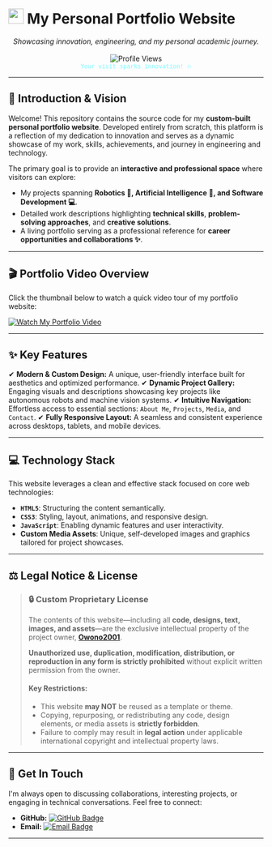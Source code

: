 # <img src="https://raw.githubusercontent.com/MartinHeinz/MartinHeinz/master/wave.gif" width="30px"> My Personal Portfolio Website

<p align="center">
  <em>Showcasing innovation, engineering, and my personal academic journey.</em>
  <br><br>
  <img src="https://komarev.com/ghpvc/?username=Owono2001&style=flat-square&color=7DF9FF" alt="Profile Views"/>
  <br>
  <sub style="font-family: 'Space Mono', monospace; color: #7DF9FF;">Your visit sparks innovation! 🔥</sub>
</p>

---

## 🚀 Introduction & Vision

Welcome! This repository contains the source code for my **custom-built personal portfolio website**. Developed entirely from scratch, this platform is a reflection of my dedication to innovation and serves as a dynamic showcase of my work, skills, achievements, and journey in engineering and technology.

The primary goal is to provide an **interactive and professional space** where visitors can explore:

* My projects spanning **Robotics 🤖, Artificial Intelligence 🧠, and Software Development 💻**.
* Detailed work descriptions highlighting **technical skills**, **problem-solving approaches**, and **creative solutions**.
* A living portfolio serving as a professional reference for **career opportunities and collaborations ✨**.

---

## 🎬 Portfolio Video Overview

Click the thumbnail below to watch a quick video tour of my portfolio website:

[![Watch My Portfolio Video](https://www.google.com/search?q=https://www.youtube.com/watch%3Fv%3DclnpIjp5r881)](https://www.youtube.com/watch?v=clnpIjp5r886 "My Portal Pedro Fabian #html #css #website #programming")

---

## ✨ Key Features

✔ **Modern & Custom Design:** A unique, user-friendly interface built for aesthetics and optimized performance.
✔ **Dynamic Project Gallery:** Engaging visuals and descriptions showcasing key projects like autonomous robots and machine vision systems.
✔ **Intuitive Navigation:** Effortless access to essential sections: `About Me`, `Projects`, `Media`, and `Contact`.
✔ **Fully Responsive Layout:** A seamless and consistent experience across desktops, tablets, and mobile devices.

---

## 💻 Technology Stack

This website leverages a clean and effective stack focused on core web technologies:

* **`HTML5`**: Structuring the content semantically.
* **`CSS3`**: Styling, layout, animations, and responsive design.
* **`JavaScript`**: Enabling dynamic features and user interactivity.
* **Custom Media Assets**: Unique, self-developed images and graphics tailored for project showcases.

---

## ⚖️ Legal Notice & License

> ### **🔒 Custom Proprietary License**
>
> The contents of this website—including all **code, designs, text, images, and assets**—are the exclusive intellectual property of the project owner, **[Owono2001](https://github.com/Owono2001)**.
>
> **Unauthorized use, duplication, modification, distribution, or reproduction in any form is strictly prohibited** without explicit written permission from the owner.
>
> #### **Key Restrictions:**
> * This website **may NOT** be reused as a template or theme.
> * Copying, repurposing, or redistributing any code, design elements, or media assets is **strictly forbidden**.
> * Failure to comply may result in **legal action** under applicable international copyright and intellectual property laws.

---

## 📧 Get In Touch

I'm always open to discussing collaborations, interesting projects, or engaging in technical conversations. Feel free to connect:

* **GitHub:** [![GitHub Badge](https://img.shields.io/badge/-Owono2001-181717?style=flat-square&logo=github&logoColor=white)](https://github.com/Owono2001)
* **Email:** [![Email Badge](https://img.shields.io/badge/-owonoondomangue@gmail.com-D14836?style=flat-square&logo=gmail&logoColor=white)](mailto:owonoondomangue@gmail.com)

---

